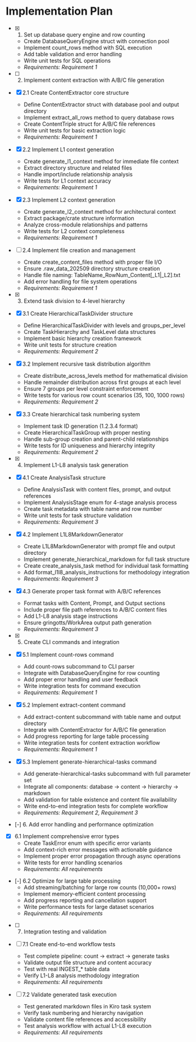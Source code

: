 # Implementation Plan

- [x] 1. Set up database query engine and row counting
  - Create DatabaseQueryEngine struct with connection pool
  - Implement count_rows method with SQL execution
  - Add table validation and error handling
  - Write unit tests for SQL operations
  - _Requirements: Requirement 1_

- [ ] 2. Implement content extraction with A/B/C file generation
- [x] 2.1 Create ContentExtractor core structure
  - Define ContentExtractor struct with database pool and output directory
  - Implement extract_all_rows method to query database rows
  - Create ContentTriple struct for A/B/C file references
  - Write unit tests for basic extraction logic
  - _Requirements: Requirement 1_

- [x] 2.2 Implement L1 context generation
  - Create generate_l1_context method for immediate file context
  - Extract directory structure and related files
  - Handle import/include relationship analysis
  - Write tests for L1 context accuracy
  - _Requirements: Requirement 1_

- [x] 2.3 Implement L2 context generation
  - Create generate_l2_context method for architectural context
  - Extract package/crate structure information
  - Analyze cross-module relationships and patterns
  - Write tests for L2 context completeness
  - _Requirements: Requirement 1_

- [ ] 2.4 Implement file creation and management
  - Create create_content_files method with proper file I/O
  - Ensure .raw_data_202509 directory structure creation
  - Handle file naming: TableName_RowNum_Content[_L1|_L2].txt
  - Add error handling for file system operations
  - _Requirements: Requirement 1_

- [x] 3. Extend task division to 4-level hierarchy
- [x] 3.1 Create HierarchicalTaskDivider structure
  - Define HierarchicalTaskDivider with levels and groups_per_level
  - Create TaskHierarchy and TaskLevel data structures
  - Implement basic hierarchy creation framework
  - Write unit tests for structure creation
  - _Requirements: Requirement 2_

- [x] 3.2 Implement recursive task distribution algorithm
  - Create distribute_across_levels method for mathematical division
  - Handle remainder distribution across first groups at each level
  - Ensure 7 groups per level constraint enforcement
  - Write tests for various row count scenarios (35, 100, 1000 rows)
  - _Requirements: Requirement 2_

- [x] 3.3 Create hierarchical task numbering system
  - Implement task ID generation (1.2.3.4 format)
  - Create HierarchicalTaskGroup with proper nesting
  - Handle sub-group creation and parent-child relationships
  - Write tests for ID uniqueness and hierarchy integrity
  - _Requirements: Requirement 2_

- [x] 4. Implement L1-L8 analysis task generation
- [x] 4.1 Create AnalysisTask structure
  - Define AnalysisTask with content files, prompt, and output references
  - Implement AnalysisStage enum for 4-stage analysis process
  - Create task metadata with table name and row number
  - Write unit tests for task structure validation
  - _Requirements: Requirement 3_

- [x] 4.2 Implement L1L8MarkdownGenerator
  - Create L1L8MarkdownGenerator with prompt file and output directory
  - Implement generate_hierarchical_markdown for full task structure
  - Create create_analysis_task method for individual task formatting
  - Add format_l1l8_analysis_instructions for methodology integration
  - _Requirements: Requirement 3_

- [x] 4.3 Generate proper task format with A/B/C references
  - Format tasks with Content, Prompt, and Output sections
  - Include proper file path references to A/B/C content files
  - Add L1-L8 analysis stage instructions
  - Ensure gringotts/WorkArea output path generation
  - _Requirements: Requirement 3_

- [x] 5. Create CLI commands and integration
- [x] 5.1 Implement count-rows command
  - Add count-rows subcommand to CLI parser
  - Integrate with DatabaseQueryEngine for row counting
  - Add proper error handling and user feedback
  - Write integration tests for command execution
  - _Requirements: Requirement 1_

- [x] 5.2 Implement extract-content command
  - Add extract-content subcommand with table name and output directory
  - Integrate with ContentExtractor for A/B/C file generation
  - Add progress reporting for large table processing
  - Write integration tests for content extraction workflow
  - _Requirements: Requirement 1_

- [x] 5.3 Implement generate-hierarchical-tasks command
  - Add generate-hierarchical-tasks subcommand with full parameter set
  - Integrate all components: database → content → hierarchy → markdown
  - Add validation for table existence and content file availability
  - Write end-to-end integration tests for complete workflow
  - _Requirements: Requirement 2, Requirement 3_

- [-] 6. Add error handling and performance optimization
- [x] 6.1 Implement comprehensive error types
  - Create TaskError enum with specific error variants
  - Add context-rich error messages with actionable guidance
  - Implement proper error propagation through async operations
  - Write tests for error handling scenarios
  - _Requirements: All requirements_

- [-] 6.2 Optimize for large table processing
  - Add streaming/batching for large row counts (10,000+ rows)
  - Implement memory-efficient content processing
  - Add progress reporting and cancellation support
  - Write performance tests for large dataset scenarios
  - _Requirements: All requirements_

- [ ] 7. Integration testing and validation
- [ ] 7.1 Create end-to-end workflow tests
  - Test complete pipeline: count → extract → generate tasks
  - Validate output file structure and content accuracy
  - Test with real INGEST_* table data
  - Verify L1-L8 analysis methodology integration
  - _Requirements: All requirements_

- [ ] 7.2 Validate generated task execution
  - Test generated markdown files in Kiro task system
  - Verify task numbering and hierarchy navigation
  - Validate content file references and accessibility
  - Test analysis workflow with actual L1-L8 execution
  - _Requirements: All requirements_